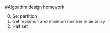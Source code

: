 #Algorithm design homework

0. Set partition
1. Get maximun and minimun number in an array
2. Half set 
